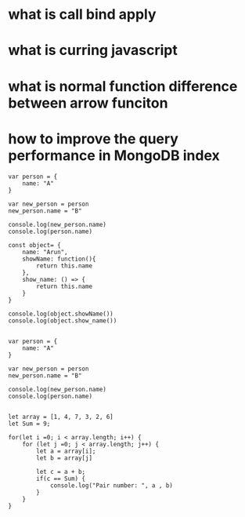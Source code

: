 # what is call bind apply

# what is curring javascript

# what is normal function difference between arrow funciton

# how to improve the query performance in MongoDB index


    var person = {
        name: "A"
    }

    var new_person = person
    new_person.name = "B"

    console.log(new_person.name)
    console.log(person.name)

    const object= {
        name: "Arun",
        showName: function(){
            return this.name
        },
        show_name: () => {
            return this.name
        }
    }

    console.log(object.showName())
    console.log(object.show_name())


    var person = {
        name: "A"
    }

    var new_person = person
    new_person.name = "B"

    console.log(new_person.name)
    console.log(person.name)


    let array = [1, 4, 7, 3, 2, 6]
    let Sum = 9;

    for(let i =0; i < array.length; i++) {
        for (let j =0; j < array.length; j++) {
            let a = array[i];
            let b = array[j]

            let c = a + b;
            if(c == Sum) {
                console.log("Pair number: ", a , b)
            }
        }
    }